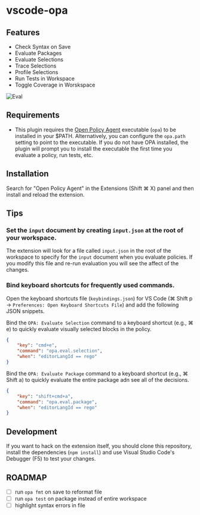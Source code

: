 # vscode-opa

## Features

* Check Syntax on Save
* Evaluate Packages
* Evaluate Selections
* Trace Selections
* Profile Selections
* Run Tests in Workspace
* Toggle Coverage in Worskspace

![Eval](https://raw.githubusercontent.com/tsandall/vscode-opa/master/eval.gif)

## Requirements

* This plugin requires the [Open Policy Agent](https://github.com/open-policy-agent/opa) executable (`opa`) to be installed in your $PATH. Alternatively, you can configure the `opa.path` setting to point to the executable. If you do not have OPA installed, the plugin will prompt you to install the executable the first time you evaluate a policy, run tests, etc.

## Installation

Search for "Open Policy Agent" in the Extensions (Shift ⌘ X) panel and then install and reload the extension.

## Tips

### Set the `input` document by creating `input.json` at the root of your workspace.

The extension will look for a file called `input.json` in the root of the workspace to specify for the `input` document when you evaluate policies. If you modify this file and re-run evaluation you will see the affect of the changes.

### Bind keyboard shortcuts for frequently used commands.

Open the keyboard shortcuts file (`keybindings.json`) for VS Code (⌘ Shift p → `Preferences: Open Keyboard Shortcuts File`) and add the following JSON snippets.

Bind the `OPA: Evaluate Selection` command to a keyboard shortcut (e.g., ⌘ e) to quickly evaluate visually selected blocks in the policy.

```json
{
    "key": "cmd+e",
    "command": "opa.eval.selection",
    "when": "editorLangId == rego"
}
```

Bind the `OPA: Evaluate Package` command to a keyboard shortcut (e.g., ⌘ Shift a) to quickly evaluate the entire package adn see all of the decisions.

```json
{
    "key": "shift+cmd+a",
    "command": "opa.eval.package",
    "when": "editorLangId == rego"
}
```

## Development

If you want to hack on the extension itself, you should clone this repository, install the dependencies (`npm install`) and use Visual Studio Code's Debugger (F5) to test your changes.

## ROADMAP

* [ ] run `opa fmt` on save to reformat file
* [ ] run `opa test` on package instead of entire workspace
* [ ] highlight syntax errors in file
